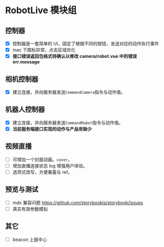 # RobotLive 模块组

## 控制器

-   [x] 控制器是一套简单的 UI，固定了根据不同的按钮，发送对应的动作执行事件
-   [x] mac 下图标异常，点击区域优化
-   [x] **接口错误返回包格式待确认以修改 camera/robot.vue 中的错误 err.message**

## 相机控制器

-   [x] 建立连接，并向服务器发送`CommandCamera`指令与动作值。

## 机器人控制器

-   [x] 建立连接，并向服务器发送`CommandRobot`指令与动作值。
-   [x] **当前服务端接口实现的动作与产品有缺少**

## 视频直播

-   [ ] 可增加一个封面动画。`cover`。
-   [ ] 增加直播连接状态 log 增强用户体验。
-   [ ] 选项式改写，方便暴露与 ref。

## 预览与测试

-   [ ] mdx 兼容问题 https://github.com/storybookjs/storybook/issues
-   [ ] 真实有效参数模拟

## 其它

-   [ ] beacon 上报中心
